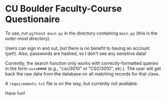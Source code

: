 # CU Boulder Faculty-Course Questionaire

To use, run `python3 main.py` in the directory containing `main.py` (this is the outer-most directory).

Users can sign in and out, but there is no benefit to having an account (yet!). Also, passwords are hashed, so I don't see any sensitive data!

Currently, the search function only works with correctly-formatted queries in the form `xxxx####` (e.g., "csci3010" or "CSCI3010", etc.). The user will get back the raw data from the database on all matching records for that class.

A `requirements.txt` file is on the way, but currently not available.

Have fun!
